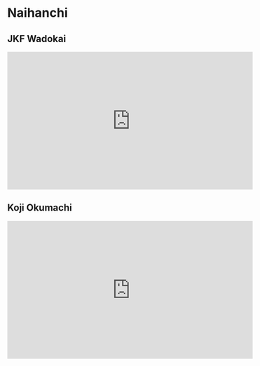 # Naihanchi

## JKF Wadokai

<iframe width="560" height="315" src="https://www.youtube.com/embed/J5qxciOKhgQ?si=1qtdkp4VZ37F8oqd" title="YouTube video player" frameborder="0" allow="accelerometer; autoplay; clipboard-write; encrypted-media; gyroscope; picture-in-picture; web-share" referrerpolicy="strict-origin-when-cross-origin" allowfullscreen></iframe>

## Koji Okumachi

<iframe width="560" height="315" src="https://www.youtube.com/embed/13RQP0uAmOw?si=hMudjbsphBaOP9Pq" title="YouTube video player" frameborder="0" allow="accelerometer; autoplay; clipboard-write; encrypted-media; gyroscope; picture-in-picture; web-share" referrerpolicy="strict-origin-when-cross-origin" allowfullscreen></iframe>

